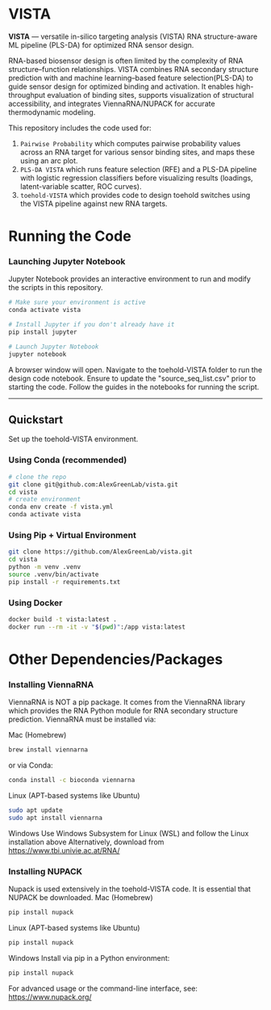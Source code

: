 # VISTA

**VISTA** — versatile in-silico targeting analysis (VISTA) RNA structure-aware ML pipeline (PLS-DA) for optimized RNA sensor design.

RNA-based biosensor design is often limited by the complexity of RNA structure–function relationships. VISTA combines RNA secondary structure prediction with and machine learning–based feature selection(PLS-DA) to guide sensor design for optimized binding and activation. It enables high-throughput evaluation of binding sites, supports visualization of structural accessibility, and integrates ViennaRNA/NUPACK for accurate thermodynamic modeling.

This repository includes the code used for:
1. `Pairwise Probability` which computes pairwise probability values across an RNA target for various sensor binding sites, and maps these using an arc plot.
2. `PLS-DA VISTA` which runs feature selection (RFE) and a PLS-DA pipeline with logistic regression classifiers before visualizing results (loadings, latent-variable scatter, ROC curves).
3. `toehold-VISTA` which provides code to design toehold switches using the VISTA pipeline against new RNA targets. 

# Running the Code

### Launching Jupyter Notebook
Jupyter Notebook provides an interactive environment to run and modify the scripts in this repository. 
```bash
# Make sure your environment is active 
conda activate vista

# Install Jupyter if you don't already have it
pip install jupyter 

# Launch Jupyter Notebook
jupyter notebook
```
A browser window will open. Navigate to the toehold-VISTA folder to run the design code notebook. Ensure to update the "source_seq_list.csv" prior to starting the code. Follow the guides in the notebooks for running the script. 

---

## Quickstart

Set up the toehold-VISTA environment.

### Using Conda (recommended)
```bash
# clone the repo
git clone git@github.com:AlexGreenLab/vista.git
cd vista
# create environment
conda env create -f vista.yml
conda activate vista
```

### Using Pip + Virtual Environment 
```bash
git clone https://github.com/AlexGreenLab/vista.git
cd vista
python -m venv .venv
source .venv/bin/activate
pip install -r requirements.txt
```

### Using Docker
```bash
docker build -t vista:latest .
docker run --rm -it -v "$(pwd)":/app vista:latest
```

# Other Dependencies/Packages
### Installing ViennaRNA
ViennaRNA is NOT a pip package. It comes from the ViennaRNA library which provides the RNA Python module for RNA secondary structure prediction. ViennaRNA must be installed via: 

Mac (Homebrew)
```bash
brew install viennarna
```
or via Conda:
```bash
conda install -c bioconda viennarna 
```

Linux (APT-based systems like Ubuntu)
```bash
sudo apt update
sudo apt install viennarna
```

Windows
Use Windows Subsystem for Linux (WSL) and follow the Linux installation above
Alternatively, download from https://www.tbi.univie.ac.at/RNA/

### Installing NUPACK
Nupack is used extensively in the toehold-VISTA code. It is essential that NUPACK be downloaded. 
Mac (Homebrew)
```bash
pip install nupack
```

Linux (APT-based systems like Ubuntu)
```bash
pip install nupack
```

Windows
Install via pip in a Python environment:
```bash
pip install nupack
```
For advanced usage or the command-line interface, see: https://www.nupack.org/



